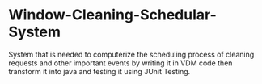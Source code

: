 # Window-Cleaning-Schedular-System
System that is needed to computerize the scheduling process of cleaning requests and other important events by writing it in VDM code then transform it into java and testing it using JUnit Testing.
